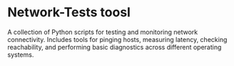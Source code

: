 # Network-Tests toosl
A collection of Python scripts for testing and monitoring network connectivity. Includes tools for pinging hosts, measuring latency, checking reachability, and performing basic diagnostics across different operating systems.
